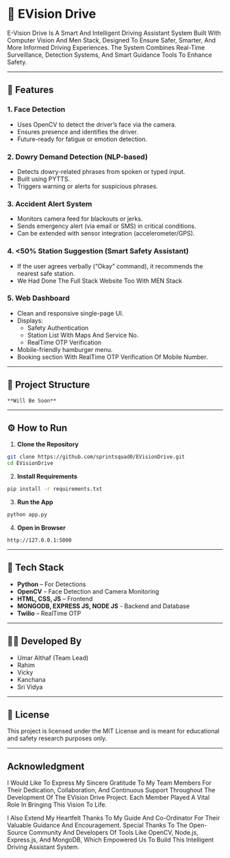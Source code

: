 # 🚗 EVision Drive

E-Vision Drive Is A Smart And Intelligent Driving Assistant System Built With Computer Vision And Men Stack, Designed To Ensure Safer, Smarter, And More Informed Driving Experiences. The System Combines Real-Time Surveillance, Detection Systems, And Smart Guidance Tools To Enhance Safety.


---

## 🌟 Features

### 1. **Face Detection**
- Uses OpenCV to detect the driver’s face via the camera.
- Ensures presence and identifies the driver.
- Future-ready for fatigue or emotion detection.

### 2. **Dowry Demand Detection (NLP-based)**
- Detects dowry-related phrases from spoken or typed input.
- Built using PYTTS.
- Triggers warning or alerts for suspicious phrases.

### 3. **Accident Alert System**
- Monitors camera feed for blackouts or jerks.
- Sends emergency alert (via email or SMS) in critical conditions.
- Can be extended with sensor integration (accelerometer/GPS).

### 4. **<50% Station Suggestion (Smart Safety Assistant)**
- If the user agrees verbally (“Okay” command), it recommends the nearest safe station.
- We Had Done The Full Stack Website Too With MEN Stack

### 5. **Web Dashboard**
- Clean and responsive single-page UI.
- Displays:
  - Safety Authentication
  - Station List With Maps And Service No.
  - RealTime OTP Verification
- Mobile-friendly hamburger menu.
- Booking section With RealTime OTP Verification Of Mobile Number.

---

## 📁 Project Structure

```
**Will Be Soon**
```

---

## ⚙️ How to Run

1. **Clone the Repository**
```bash
git clone https://github.com/sprintsquad0/EVisionDrive.git
cd EVisionDrive
```

2. **Install Requirements**
```bash
pip install -r requirements.txt
```

3. **Run the App**
```bash
python app.py
```

4. **Open in Browser**
```
http://127.0.0.1:5000
```

---

## 🧠 Tech Stack

- **Python** – For Detections
- **OpenCV** – Face Detection and Camera Monitoring
- **HTML, CSS, JS** – Frontend
- **MONGODB, EXPRESS JS, NODE JS** - Backend and Database 
- **Twilio** – RealTime OTP

---


## 👨‍💻 Developed By

- Umar Althaf (Team Lead)
- Rahim
- Vicky
- Kanchana
- Sri Vidya

---

## 📜 License

This project is licensed under the MIT License and is meant for educational and safety research purposes only.

---

## Acknowledgment

I Would Like To Express My Sincere Gratitude To My Team Members For Their Dedication, Collaboration, And Continuous Support Throughout The Development Of The EVision Drive Project. Each Member Played A Vital Role In Bringing This Vision To Life.

I Also Extend My Heartfelt Thanks To My Guide And Co-Ordinator For Their Valuable Guidance And Encouragement. Special Thanks To The Open-Source Community And Developers Of Tools Like OpenCV, Node.js, Express.js, And MongoDB, Which Empowered Us To Build This Intelligent Driving Assistant System.



